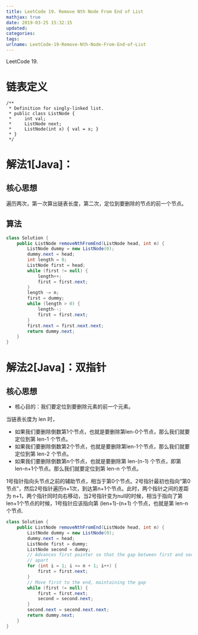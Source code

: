```yaml
---
title: LeetCode 19. Remove Nth Node From End of List
mathjax: true
date: 2019-03-25 15:32:15
updated:
categories:
tags:
urlname: LeetCode-19-Remove-Nth-Node-From-End-of-List
---
```


LeetCode 19.

<!-- more -->

# 链表定义

```
/**
 * Definition for singly-linked list.
 * public class ListNode {
 *     int val;
 *     ListNode next;
 *     ListNode(int x) { val = x; }
 * }
 */
```

# 解法1[Java]：

## 核心思想

遍历两次，第一次算出链表长度，第二次，定位到要删除的节点的前一个节点。

## 算法

```java
class Solution {
    public ListNode removeNthFromEnd(ListNode head, int n) {
        ListNode dummy = new ListNode(0);
        dummy.next = head;
        int length = 0;
        ListNode first = head;
        while (first != null) {
            length++;
            first = first.next;
        }
        length -= n;
        first = dummy;
        while (length > 0) {
            length--;
            first = first.next;
        }
        first.next = first.next.next;
        return dummy.next;
    }
}
```



# 解法2[Java]：双指针

## 核心思想

- 核心目的：我们要定位到要删除元素的前一个元素。

当链表长度为 len 时，

- 如果我们要删除倒数第1个节点，也就是要删除第len-0个节点，那么我们就要定位到第 len-1 个节点。
- 如果我们要删除倒数第2个节点，也就是要删除第len-1个节点，那么我们就要定位到第 len-2 个节点。
- 如果我们要删除倒数第n个节点，也就是要删除第 len-(n-1) 个节点，即第 len-n+1个节点。那么我们就要定位到第 len-n 个节点。

1号指针指向头节点之前的辅助节点，相当于第0个节点。2号指针最初也指向“第0节点”，然后2号指针遍历n+1次，到达第n+1个节点。此时，两个指针之间的差距为 n+1，两个指针同时向右移动，当2号指针变为null的时候，相当于指向了第len+1个节点的时候，1号指针应该指向第 (len+1)-(n+1) 个节点，也就是第 len-n 个节点.

```java
class Solution {
    public ListNode removeNthFromEnd(ListNode head, int n) {
        ListNode dummy = new ListNode(0);
        dummy.next = head;
        ListNode first = dummy;
        ListNode second = dummy;
        // Advances first pointer so that the gap between first and second is n nodes
        // apart
        for (int i = 1; i <= n + 1; i++) {
            first = first.next;
        }
        // Move first to the end, maintaining the gap
        while (first != null) {
            first = first.next;
            second = second.next;
        }
        second.next = second.next.next;
        return dummy.next;
    }
}
```

